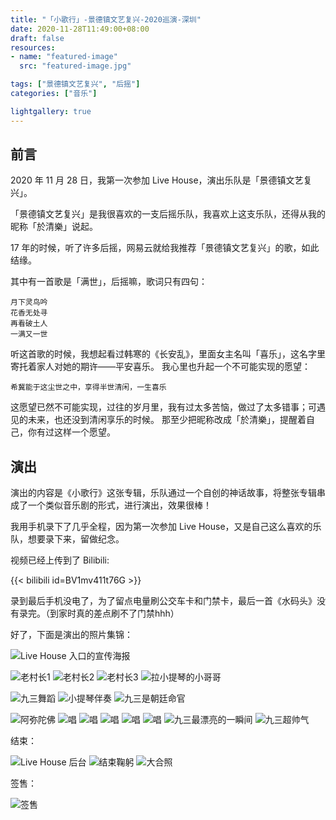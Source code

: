 ```yaml
---
title: "「小歌行」-景德镇文艺复兴-2020巡演-深圳"
date: 2020-11-28T11:49:00+08:00
draft: false
resources:
- name: "featured-image"
  src: "featured-image.jpg"

tags: ["景德镇文艺复兴", "后摇"]
categories: ["音乐"]

lightgallery: true
---
```


## 前言

2020 年 11 月 28 日，我第一次参加 Live House，演出乐队是「景德镇文艺复兴」。

「景德镇文艺复兴」是我很喜欢的一支后摇乐队，我喜欢上这支乐队，还得从我的昵称「於清樂」说起。

17 年的时候，听了许多后摇，网易云就给我推荐「景德镇文艺复兴」的歌，如此结缘。

<!--more-->

其中有一首歌是「满世」，后摇嘛，歌词只有四句：

    月下灵鸟吟
    花香无处寻
    再看破土人
    一满又一世

听这首歌的时候，我想起看过韩寒的《长安乱》，里面女主名叫「喜乐」，这名字里寄托着家人对她的期许——平安喜乐。
我心里也升起一个不可能实现的愿望：

    希冀能于这尘世之中，享得半世清闲，一生喜乐

这愿望已然不可能实现，过往的岁月里，我有过太多苦恼，做过了太多错事；可遇见的未来，也还没到清闲享乐的时候。
那至少把昵称改成「於清樂」，提醒着自己，你有过这样一个愿望。

## 演出

演出的内容是《小歌行》这张专辑，乐队通过一个自创的神话故事，将整张专辑串成了一个类似音乐剧的形式，进行演出，效果很棒！

我用手机录下了几乎全程，因为第一次参加 Live House，又是自己这么喜欢的乐队，想要录下来，留做纪念。

视频已经上传到了 Bilibili:

{{< bilibili id=BV1mv411t76G >}}

录到最后手机没电了，为了留点电量刷公交车卡和门禁卡，最后一首《水码头》没有录完。（到家时真的差点刷不了门禁hhh）


好了，下面是演出的照片集锦：

![](https://cdn.jsdelivr.net/gh/ryan4yin/ryan4yin.space@gh-pages/images/jingdezhen-renaissance-band/968138-20201128113509598-520668629.jpg "Live House 入口的宣传海报")


![](https://cdn.jsdelivr.net/gh/ryan4yin/ryan4yin.space@gh-pages/images/jingdezhen-renaissance-band/968138-20201128113624303-2016722864.jpg "老村长1")
![](https://cdn.jsdelivr.net/gh/ryan4yin/ryan4yin.space@gh-pages/images/jingdezhen-renaissance-band/968138-20201128113628764-1153463538.jpg "老村长2")
![](https://cdn.jsdelivr.net/gh/ryan4yin/ryan4yin.space@gh-pages/images/jingdezhen-renaissance-band/968138-20201128113638014-1594750779.jpg "老村长3")
![](https://cdn.jsdelivr.net/gh/ryan4yin/ryan4yin.space@gh-pages/images/jingdezhen-renaissance-band/968138-20201128114120474-1364776540.jpg "拉小提琴的小哥哥")

![](https://cdn.jsdelivr.net/gh/ryan4yin/ryan4yin.space@gh-pages/images/jingdezhen-renaissance-band/968138-20201128114814888-740961187.jpg "九三舞蹈")
![](https://cdn.jsdelivr.net/gh/ryan4yin/ryan4yin.space@gh-pages/images/jingdezhen-renaissance-band/968138-20201128114128067-1544370442.jpg "小提琴伴奏")
![](https://cdn.jsdelivr.net/gh/ryan4yin/ryan4yin.space@gh-pages/images/jingdezhen-renaissance-band/968138-20201128114139889-1898640004.jpg "九三是朝廷命官")

![](https://cdn.jsdelivr.net/gh/ryan4yin/ryan4yin.space@gh-pages/images/jingdezhen-renaissance-band/968138-20201128114147861-2104586359.jpg "阿弥陀佛")
![](https://cdn.jsdelivr.net/gh/ryan4yin/ryan4yin.space@gh-pages/images/jingdezhen-renaissance-band/968138-20201128114155271-1084407368.jpg "唱")
![](https://cdn.jsdelivr.net/gh/ryan4yin/ryan4yin.space@gh-pages/images/jingdezhen-renaissance-band/968138-20201128114227530-1597188845.jpg "唱")
![](https://cdn.jsdelivr.net/gh/ryan4yin/ryan4yin.space@gh-pages/images/jingdezhen-renaissance-band/968138-20201128114241120-99677935.jpg "唱")
![](https://cdn.jsdelivr.net/gh/ryan4yin/ryan4yin.space@gh-pages/images/jingdezhen-renaissance-band/968138-20201128114247824-172194041.jpg "唱")
![](https://cdn.jsdelivr.net/gh/ryan4yin/ryan4yin.space@gh-pages/images/jingdezhen-renaissance-band/968138-20201128114253686-145509147.jpg "唱")
![](https://cdn.jsdelivr.net/gh/ryan4yin/ryan4yin.space@gh-pages/images/jingdezhen-renaissance-band/968138-20201128114300937-1249145761.jpg "九三最漂亮的一瞬间")
![](https://cdn.jsdelivr.net/gh/ryan4yin/ryan4yin.space@gh-pages/images/jingdezhen-renaissance-band/968138-20201128114309169-866899330.jpg "九三超帅气")

结束：

![](https://cdn.jsdelivr.net/gh/ryan4yin/ryan4yin.space@gh-pages/images/jingdezhen-renaissance-band/968138-20201128114357231-542104843.jpg "Live House 后台")
![](https://cdn.jsdelivr.net/gh/ryan4yin/ryan4yin.space@gh-pages/images/jingdezhen-renaissance-band/968138-20201128114431651-1177933036.jpg "结束鞠躬")
![](https://cdn.jsdelivr.net/gh/ryan4yin/ryan4yin.space@gh-pages/images/jingdezhen-renaissance-band/968138-20201128114503863-1307895977.jpg "大合照")

签售：

![](https://cdn.jsdelivr.net/gh/ryan4yin/ryan4yin.space@gh-pages/images/jingdezhen-renaissance-band/968138-20201128114723297-452926719.jpg "签售")
